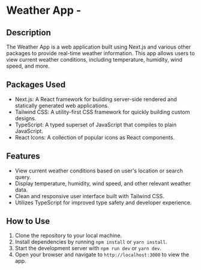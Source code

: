 # Weather App - 

## Description

The Weather App is a web application built using Next.js and various other packages to provide real-time weather information. This app allows users to view current weather conditions, including temperature, humidity, wind speed, and more.

## Packages Used

- Next.js: A React framework for building server-side rendered and statically generated web applications.
- Tailwind CSS: A utility-first CSS framework for quickly building custom designs.
- TypeScript: A typed superset of JavaScript that compiles to plain JavaScript.
- React Icons: A collection of popular icons as React components.

## Features

- View current weather conditions based on user's location or search query.
- Display temperature, humidity, wind speed, and other relevant weather data.
- Clean and responsive user interface built with Tailwind CSS.
- Utilizes TypeScript for improved type safety and developer experience.

## How to Use

1. Clone the repository to your local machine.
2. Install dependencies by running `npm install` or `yarn install`.
3. Start the development server with `npm run dev` or `yarn dev`.
4. Open your browser and navigate to `http://localhost:3000` to view the app.
